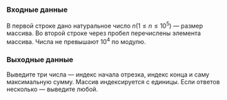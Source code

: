 ### Входные данные
В первой строке дано натуральное число $n(1 \leq n \leq 10^5)$ — размер массива. Во второй строке через пробел перечислены элемента массива. Числа не превышают $10^4$ по модулю.

### Выходные данные
Выведите три числа — индекс начала отрезка, индекс конца и саму максимальную сумму. Массив индексируется с единицы. Если ответов несколько — выведите любой.